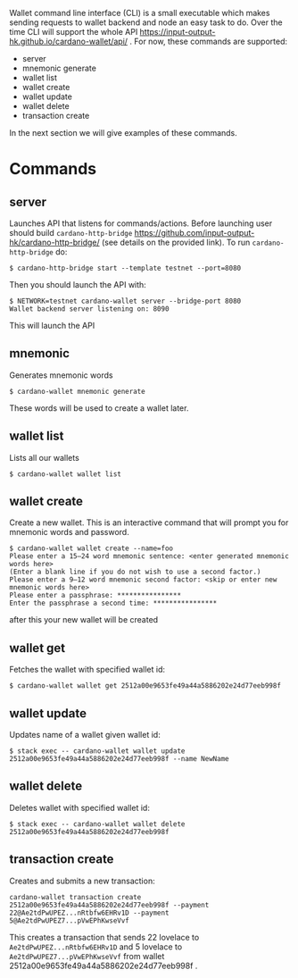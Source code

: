Wallet command line interface (CLI) is a small executable which makes sending requests to wallet backend and node an easy task to do. Over the time CLI will support the whole API https://input-output-hk.github.io/cardano-wallet/api/ . For now, these commands are supported:
 * server
 * mnemonic generate
 * wallet list
 * wallet create
 * wallet update
 * wallet delete
 * transaction create

In the next section we will give examples of these commands.

# Commands

## server

Launches API that listens for commands/actions. Before launching user should build `cardano-http-bridge` https://github.com/input-output-hk/cardano-http-bridge/ (see details on the provided link). To run `cardano-http-bridge` do:

```
$ cardano-http-bridge start --template testnet --port=8080
```

Then you should launch the API with:

```
$ NETWORK=testnet cardano-wallet server --bridge-port 8080
Wallet backend server listening on: 8090
```

This will launch the API

## mnemonic

Generates mnemonic words

```
$ cardano-wallet mnemonic generate
```

These words will be used to create a wallet later.

## wallet list

Lists all our wallets

```
$ cardano-wallet wallet list
```

## wallet create

Create a new wallet. This is an interactive command that will prompt you for mnemonic words and password.

```
$ cardano-wallet wallet create --name=foo
Please enter a 15–24 word mnemonic sentence: <enter generated mnemonic words here>
(Enter a blank line if you do not wish to use a second factor.)
Please enter a 9–12 word mnemonic second factor: <skip or enter new mnemonic words here>
Please enter a passphrase: ****************
Enter the passphrase a second time: ****************
```

after this your new wallet will be created

## wallet get

Fetches the wallet with specified wallet id:

```
$ cardano-wallet wallet get 2512a00e9653fe49a44a5886202e24d77eeb998f
```

## wallet update

Updates name of a wallet given wallet id:

```
$ stack exec -- cardano-wallet wallet update 2512a00e9653fe49a44a5886202e24d77eeb998f --name NewName
```

## wallet delete

Deletes wallet with specified wallet id:

```
$ stack exec -- cardano-wallet wallet delete 2512a00e9653fe49a44a5886202e24d77eeb998f
```

## transaction create

Creates and submits a new transaction:

```
cardano-wallet transaction create 2512a00e9653fe49a44a5886202e24d77eeb998f --payment 22@Ae2tdPwUPEZ...nRtbfw6EHRv1D --payment 5@Ae2tdPwUPEZ7...pVwEPhKwseVvf
```

This creates a transaction that sends 22 lovelace to `Ae2tdPwUPEZ...nRtbfw6EHRv1D` and 5 lovelace to `Ae2tdPwUPEZ7...pVwEPhKwseVvf` from wallet 2512a00e9653fe49a44a5886202e24d77eeb998f .

